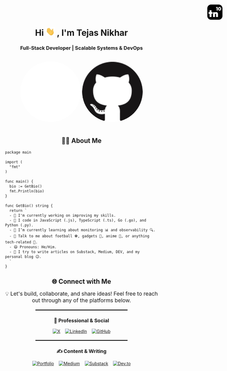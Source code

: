 <h1 align="center">
  Hi
  <img src="https://raw.githubusercontent.com/ABSphreak/ABSphreak/master/gifs/Hi.gif" width="30px">
  , I'm Tejas Nikhar
</h1>

<h3 align="center">
  Full-Stack Developer | Scalable Systems & DevOps
</h3>

<br>

<div align="center">
  <img alt="GIF"  height="200px" src="./assets/GitHub-Mark-Light-120px-plus.png#gh-dark-mode-only" style="border-radius:50%" />
  <img alt="GIF"  height="200px" src="./assets/GitHub-Mark-120px-plus.png#gh-light-mode-only" style="border-radius:50%" />
  <img alt="Personal Logo" height="50px" src="./assets/logo.png" style="position: absolute; top: 10px; right: 10px; padding: 5px;" />
</div>

<br>

<h2 align="center">👨‍💻 About Me</h2>

```golang
package main

import (
  "fmt"
)

func main() {
  bio := GetBio()
  fmt.Println(bio)
}

func GetBio() string {
  return `
  - 🏦 I'm currently working on improving my skills.
  - 🤔 I code in JavaScript (.js), TypeScript (.ts), Go (.go), and Python (.py).
  - 🌱 I’m currently learning about monitoring 📊 and observability 🔍.
  - 💬 Talk to me about football ⚽, gadgets 📱, anime 🎥, or anything tech-related 🤩.
  - 😄 Pronouns: He/Him.
  - 📝 I try to write articles on Substack, Medium, DEV, and my personal blog 😉.
  `
}
```

<h2 align="center">🌐 Connect with Me</h2>

<p align="center" style="font-size: 1.1rem;">
💡 Let's build, collaborate, and share ideas! Feel free to reach out through any of the platforms below.
</p>

<hr style="width: 60%; border: 1px solid #333; margin: 20px auto;">

<h3 align="center">🚀 Professional & Social</h3>

<p align="center">
  <a href="https://x.com/tejastn10" target="_blank">
    <img src="https://img.shields.io/badge/X-%23000000.svg?logo=X&logoColor=white" alt="X">
  </a>
  <a href="https://www.linkedin.com/in/tejastn10/" target="_blank">
    <img src="https://custom-icon-badges.demolab.com/badge/LinkedIn-000000?logo=linkedin-white&logoColor=fff" alt="LinkedIn">
  </a>
  <a href="https://github.com/tejastn10" target="_blank">
    <img src="https://img.shields.io/badge/GitHub-000000?logo=github&logoColor=white" alt="GitHub">
  </a>
</p>

<hr style="width: 60%; border: 1px solid #333; margin: 20px auto;">

<h3 align="center">✍️ Content & Writing</h3>

<p align="center">
  <a href="https://tejastn10.com" target="_blank">
    <img src="https://img.shields.io/badge/Portfolio-%23000000.svg?logo=vercel&logoColor=white" alt="Portfolio">
  </a>
  <a href="https://tejastn10.medium.com/" target="_blank">
    <img src="https://img.shields.io/badge/Medium-000000?logo=medium&logoColor=white" alt="Medium">
  </a>
  <a href="https://tejastn10.substack.com/" target="_blank">
    <img src="https://img.shields.io/badge/Substack-000000?logo=substack&logoColor=white" alt="Substack">
  </a>
  <a href="https://dev.to/tejastn10" target="_blank">
    <img src="https://img.shields.io/badge/Dev.to-000000?logo=devdotto&logoColor=white" alt="Dev.to">
  </a>
</p>

<style>
  p {
    display: flex;
    align-items: center;
    justify-content: center;
    gap: 1rem;
  }

  p a img {
    transition: transform 0.2s ease-in-out, opacity 0.2s ease-in-out;
  }

  p a:hover img {
    transform: scale(1.1);
    opacity: 0.8;
  }
</style>
